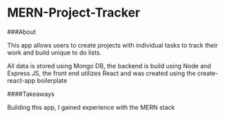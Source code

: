 # MERN-Project-Tracker

###About

This app allows users to create projects with individual tasks to track their work and build unique to do lists. 

All data is stored using Mongo DB, the backend is build using Node and Express JS, the front end utilizes React and was created using the create-react-app boilerplate


####Takeaways

Building this app, I  gained experience with the MERN stack
